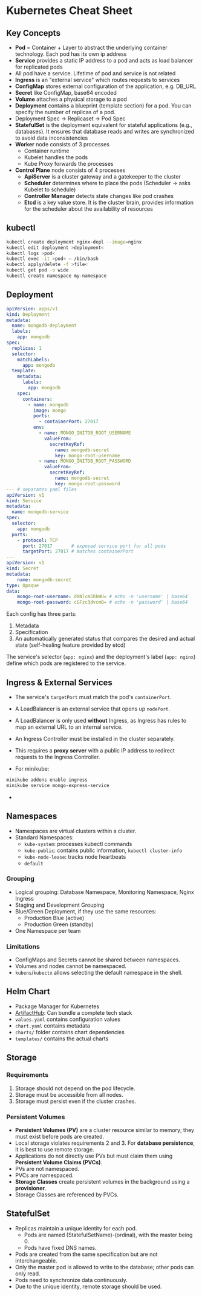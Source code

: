# Kubernetes Cheat Sheet

## Key Concepts

* **Pod** = Container + Layer to abstract the underlying container technology. Each pod has its own ip address
* **Service** provides a static IP address to a pod and acts as load balancer for replicated pods
* All pod have a service. Lifetime of pod and service is not related
* **Ingress** is an "external service" which routes requests to services
* **ConfigMap** stores external configuration of the application, e.g. DB_URL
* **Secret** like ConfigMap, base64 encoded
* **Volume** attaches a physical storage to a pod
* **Deployment** contains a blueprint (template section) for a pod. You can specify the number of replicas of a pod.
* Deployment Spec &rarr; Replicaset &rarr; Pod Spec
* **StatefulSet** is the deployment equivalent for stateful applications (e.g., databases). It ensures that database reads and writes are synchronized to avoid data inconsistencies
* **Worker** node consists of 3 processes
  * Container runtime
  * Kubelet handles the pods
  * Kube Proxy forwards the processes
* **Control Plane** node consists of 4 processes
  * **ApiServer** is a cluster gateway and a gatekeeper to the cluster
  * **Scheduler** determines where to place the pods (Scheduler -> asks Kubelet to schedule)
  * **Controller Manager** detects state changes like pod crashes
  * **Etcd** is a key value store. It is the cluster brain, provides information for the scheduler about the availability of resources

## kubectl

```sh
kubectl create deployment nginx-depl --image=nginx
kubectl edit deployment >deployment<
kubectl logs >pod<
kubectl exec -it >pod< — /bin/bash
kubectl apply/delete -f >file<
kubectl get pod -o wide
kubectl create namespace my-namespace
```

## Deployment

```yaml
apiVersion: apps/v1
kind: Deployment
metadata:
  name: mongodb-deployment
  labels:
    app: mongodb
spec:
  replicas: 1
  selector:
    matchLabels:
      app: mongodb
  template:
    metadata:
      labels:
        app: mongodb
    spec:
      containers:
        - name: mongodb
          image: mongo
          ports:
            - containerPort: 27017
          env:
            - name: MONGO_INITDB_ROOT_USERNAME
              valueFrom:
                secretKeyRef:
                  name: mongodb-secret
                  key: mongo-root-username
            - name: MONGO_INITDB_ROOT_PASSWORD
              valueFrom:
                secretKeyRef:
                  name: mongodb-secret
                  key: mongo-root-password
--- # separates yaml files
apiVersion: v1
kind: Service
metadata:
  name: mongodb-service
spec:
  selector:
    app: mongodb
  ports:
    - protocol: TCP
      port: 27017       # exposed service port for all pods
      targetPort: 27017 # matches containerPort
---
apiVersion: v1
kind: Secret
metadata:
    name: mongodb-secret
type: Opaque
data:
    mongo-root-username: dXNlcm5hbWU= # echo -n 'username' | base64
    mongo-root-password: cGFzc3dvcmQ= # echo -n 'password' | base64
```

Each config has three parts:

  1. Metadata
  2. Specification
  3. An automatically generated status that compares the desired and actual state (self-healing feature provided by etcd)

The service's selector (`app: nginx`) and the deployment's label (`app: nginx`) define which pods are registered to the service.

## Ingress & External Services

* The service's `targetPort` must match the pod's `containerPort`.
* A LoadBalancer is an external service that opens up `nodePort`.
* A LoadBalancer is only used **without** Ingress, as Ingress has rules to map an external URL to an internal service.
* An Ingress Controller must be installed in the cluster separately.
* This requires a **proxy server** with a public IP address to redirect requests to the Ingress Controller.

* For minikube:

```sh
minikube addons enable ingress
minikube service mongo-express-service
```
*
## Namespaces

* Namespaces are virtual clusters within a cluster.
* Standard Namespaces:
  * `kube-system`: processes kubectl commands
  * `kube-public`: contains public information, `kubectl cluster-info`
  * `kube-node-lease`: tracks node heartbeats
  * `default`

### Grouping

* Logical grouping: Database Namespace, Monitoring Namespace, Nginx Ingress
* Staging and Development Grouping
* Blue/Green Deployment, if they use the same resources:
  * Production Blue (active)
  * Production Green (standby)
* One Namespace per team

### Limitations

* ConfigMaps and Secrets cannot be shared between namespaces.
* Volumes and nodes cannot be namespaced.
* `kubens`/`kubectx` allows selecting the default namespace in the shell.

## Helm Chart

* Package Manager for Kubernetes
* [ArtifactHub](https://artifacthub.io): Can bundle a complete tech stack
* `values.yaml` contains configuration values
* `chart.yaml` contains metadata
* `charts/` folder contains chart dependencies
* `templates/` contains the actual charts

## Storage

### Requirements

1. Storage should not depend on the pod lifecycle.
2. Storage must be accessible from all nodes.
3. Storage must persist even if the cluster crashes.

### Persistent Volumes

* **Persistent Volumes (PV)** are a cluster resource similar to memory; they must exist before pods are created.
* Local storage violates requirements 2 and 3. For **database persistence**, it is best to use remote storage.
* Applications do not directly use PVs but must claim them using **Persistent Volume Claims (PVCs)**.
* PVs are not namespaced.
* PVCs are namespaced.
* **Storage Classes** create persistent volumes in the background using a **provisioner**.
* Storage Classes are referenced by PVCs.

## StatefulSet

* Replicas maintain a unique identity for each pod.
  * Pods are named (StatefulSetName)-(ordinal), with the master being 0.
  * Pods have fixed DNS names.
* Pods are created from the same specification but are not interchangeable.
* Only the master pod is allowed to write to the database; other pods can only read.
* Pods need to synchronize data continuously.
* Due to the unique identity, remote storage should be used.
